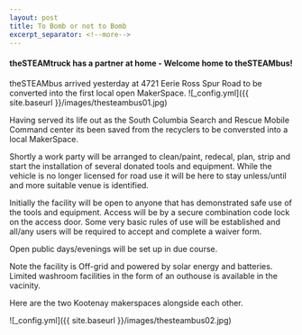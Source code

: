 ```yaml
---
layout: post
title: To Bomb or not to Bomb
excerpt_separator: <!--more-->
---
```


#### theSTEAMtruck has a partner at home - Welcome home to theSTEAMbus!

theSTEAMbus arrived yesterday at 4721 Eerie Ross Spur Road to be converted into the first local open MakerSpace.
![_config.yml]({{ site.baseurl }}/images/thesteambus01.jpg)

Having served its life out as the South Columbia Search and Rescue Mobile Command center its been saved from the recyclers to be conversted into a local MakerSpace.

Shortly a work party will be arranged to clean/paint, redecal, plan, strip and start the installation of several donated tools and equipment.
While the vehicle is no longer licensed for road use it will be here to stay unless/until and more suitable venue is identified.

Initially the facility will be open to anyone that has demonstrated safe use of the tools and equipment.
Access will be by a secure combination code lock on the access door.
Some very basic rules of use will be established and all/any users will be required to accept and complete a waiver form.

Open public days/evenings will be set up in due course.

Note the facility is Off-grid and powered by solar energy and batteries.
Limited washroom facilities in the form of an outhouse is available in the vacinity.

Here are the two Kootenay makerspaces alongside each other.

![_config.yml]({{ site.baseurl }}/images/thesteambus02.jpg)